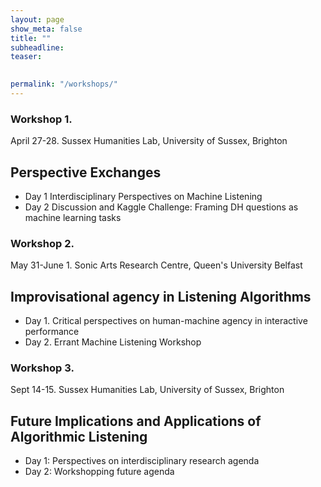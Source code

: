 ```yaml
---
layout: page
show_meta: false
title: ""
subheadline: 
teaser: 

 
permalink: "/workshops/"
---
```


### Workshop 1. 
April 27-28. Sussex Humanities Lab, University of Sussex, Brighton

## Perspective Exchanges 
+ Day 1 Interdisciplinary Perspectives on Machine Listening 
+ Day 2 Discussion and Kaggle Challenge: Framing DH questions as machine learning tasks

### Workshop 2. 
May 31-June 1. Sonic Arts Research Centre, Queen's University Belfast

## Improvisational agency in Listening Algorithms
+ Day 1. Critical perspectives on human-machine agency  in interactive performance
+ Day 2. Errant Machine Listening Workshop

### Workshop 3. 
Sept 14-15. Sussex Humanities Lab, University of Sussex, Brighton

## Future Implications and Applications of Algorithmic Listening
+ Day 1: Perspectives on interdisciplinary research agenda
+ Day 2: Workshopping future agenda

      

    

